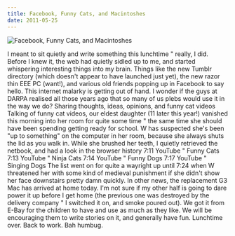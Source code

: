 ```yaml
---
title: Facebook, Funny Cats, and Macintoshes
date: 2011-05-25
---
```


![Facebook, Funny Cats, and Macintoshes](https://source.unsplash.com/7QCBakMyDCE/1600x900)

I meant to sit quietly and write something this lunchtime " really, I did. Before I knew it, the web had quietly sidled up to me, and started whispering interesting things into my brain. Things like the new Tumblr directory (which doesn't appear to have launched just yet), the new razor thin EEE PC (want!), and various old friends popping up in Facebook to say hello. This internet malarky is getting out of hand. I wonder if the guys at DARPA realised all those years ago that so many of us plebs would use it in the way we do? Sharing thoughts, ideas, opinions, and funny cat videos Talking of funny cat videos, our eldest daughter (11 later this year!) vanished this morning into her room for quite some time " the same time she should have been spending getting ready for school. W has suspected she's been "up to something" on the computer in her room, because she always shuts the lid as you walk in. While she brushed her teeth, I quietly retrieved the netbook, and had a look in the browser history 7:11 YouTube " Funny Cats 7:13 YouTube " Ninja Cats 7:14 YouTube " Funny Dogs 7:17 YouTube " Singing Dogs The list went on for quite a wayright up until 7:24 when W threatened her with some kind of medieval punishment if she didn't show her face downstairs pretty damn quickly. In other news, the replacement G3 Mac has arrived at home today. I'm not sure if my other half is going to dare power it up before I get home (the previous one was destroyed by the delivery company " I switched it on, and smoke poured out). We got it from E-Bay for the children to have and use as much as they like. We will be encouraging them to write stories on it, and generally have fun. Lunchtime over. Back to work. Bah humbug.
